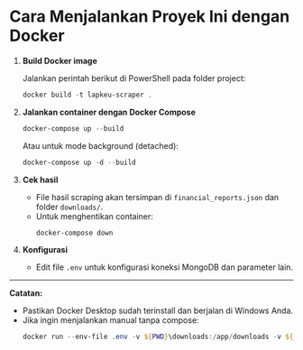 # Cara Menjalankan Proyek Ini dengan Docker

1. **Build Docker image**

   Jalankan perintah berikut di PowerShell pada folder project:

   ```powershell
   docker build -t lapkeu-scraper .
   ```

2. **Jalankan container dengan Docker Compose**

   ```powershell
   docker-compose up --build
   ```

   Atau untuk mode background (detached):

   ```powershell
   docker-compose up -d --build
   ```

3. **Cek hasil**

   - File hasil scraping akan tersimpan di `financial_reports.json` dan folder `downloads/`.
   - Untuk menghentikan container:
     ```powershell
     docker-compose down
     ```

4. **Konfigurasi**
   - Edit file `.env` untuk konfigurasi koneksi MongoDB dan parameter lain.

---

**Catatan:**

- Pastikan Docker Desktop sudah terinstall dan berjalan di Windows Anda.
- Jika ingin menjalankan manual tanpa compose:
  ```powershell
  docker run --env-file .env -v ${PWD}\downloads:/app/downloads -v ${PWD}\financial_reports.json:/app/financial_reports.json -v ${PWD}\emiten_list.json:/app/emiten_list.json lapkeu-scraper
  ```
